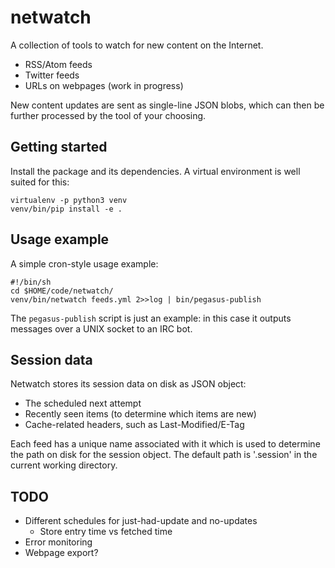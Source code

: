 # netwatch

A collection of tools to watch for new content on the Internet.

* RSS/Atom feeds
* Twitter feeds
* URLs on webpages (work in progress)

New content updates are sent as single-line JSON blobs, which can then be
further processed by the tool of your choosing.


## Getting started

Install the package and its dependencies. A virtual environment is well suited
for this:

    virtualenv -p python3 venv
    venv/bin/pip install -e .


## Usage example

A simple cron-style usage example:

    #!/bin/sh
    cd $HOME/code/netwatch/
    venv/bin/netwatch feeds.yml 2>>log | bin/pegasus-publish

The `pegasus-publish` script is just an example: in this case it outputs
messages over a UNIX socket to an IRC bot.


## Session data

Netwatch stores its session data on disk as JSON object:

* The scheduled next attempt
* Recently seen items (to determine which items are new)
* Cache-related headers, such as Last-Modified/E-Tag

Each feed has a unique name associated with it which is used to determine the
path on disk for the session object. The default path is '.session' in the
current working directory.


## TODO

- Different schedules for just-had-update and no-updates
    - Store entry time vs fetched time
- Error monitoring
- Webpage export?
